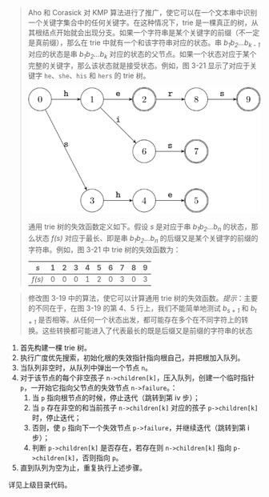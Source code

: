 > Aho 和 Corasick 对 KMP 算法进行了推广，使它可以在一个文本串中识别一个关键字集合中的任何关键字。在这种情况下，trie 是一棵真正的树，从其根结点开始就会出现分支。如果一个字符串是某个关键字的前缀（不一定是真前缀），那么在 trie 中就有一个和该字符串对应的状态。串 *b<sub>1</sub>b<sub>2</sub>...b<sub>k - 1</sub>* 对应的状态是串 *b<sub>1</sub>b<sub>2</sub>...b<sub>k</sub>* 对应的状态的父节点。如果一个状态对应于某个完整的关键字，那么该状态就是接受状态。例如，图 3-21 显示了对应于关键字 `he`、`she`、`his` 和 `hers` 的 trie 树。
>
> ![](main.svg)
>
> 通用 trie 树的失效函数定义如下。假设 *s* 是对应于串 *b<sub>1</sub>b<sub>2</sub>...b<sub>n</sub>* 的状态，那么状态 *f(s)* 对应于最长、即是串 *b<sub>1</sub>b<sub>2</sub>...b<sub>n</sub>* 的后缀又是某个关键字的前缀的字符串。例如，图 3-21 中 trie 树的失效函数为：
>
> |  *s* | 1 | 2 | 3 | 4 | 5 | 6 | 7 | 8 | 9 |
> |:----:|:-:|:-:|:-:|:-:|:-:|:-:|:-:|:-:|:-:|
> |*f(s)*| 0 | 0 | 0 | 1 | 2 | 0 | 3 | 0 | 3 |

> 修改图 3-19 中的算法，使它可以计算通用 trie 树的失效函数。*提示*：主要的不同在于，在图 3-19 的第 4、5 行上，我们不能简单地测试 *b<sub>s + 1</sub>* 和 *b<sub>t + 1</sub>* 是否相等。从任何一个状态出发，都可能存在多个在不同字符上的转换。这些转换都可能进入了代表最长的既是后缀又是前缀的字符串的状态

1. 首先构建一棵 trie 树。
2. 执行广度优先搜索，初始化根的失效指针指向根自己，并把根加入队列。
3. 当队列非空时，从队列中弹出一个节点 `n`。
4. 对于该节点的每个非空孩子 `n->children[k]`，压入队列，创建一个临时指针 `p`，一开始它指向父节点的失效节点 `n->failure`。：
    1. 当 `p` 指向根节点的时候，停止迭代（跳转到第 iv 步）；
    2. 当 `p` 存在非空的和当前孩子 `n->children[k]` 对应的孩子 `p->children[k]` 时，停止迭代；
    3. 否则，使 `p` 指向下一个失效节点 `p->failure`，并继续迭代（跳转到第 i 步）；
    4. 判断 `p->children[k]` 是否存在，若存在则 `n->children[k]` 指向 `p->children[k]`，否则指向 `p`。
4. 直到队列为空为止，重复执行上述步骤。

详见上级目录代码。
